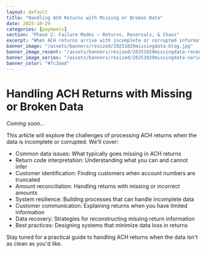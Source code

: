 ```yaml
---
layout: default
title: "Handling ACH Returns with Missing or Broken Data"
date: 2025-10-29
categories: [payments]
section: "Phase 2: Failure Modes — Returns, Reversals, & Chaos"
excerpt: "When ACH returns arrive with incomplete or corrupted information, your systems need to handle the uncertainty gracefully."
banner_image: "/assets/banners/resized/20251029missingdata-blog.jpg"
banner_image_recent: "/assets/banners/resized/20251029missingdata-recent.jpg"
banner_image_series: "/assets/banners/resized/20251029missingdata-series.jpg"
banner_color: "#7c3aed"
---
```


# Handling ACH Returns with Missing or Broken Data

*Coming soon...*

This article will explore the challenges of processing ACH returns when the data is incomplete or corrupted. We'll cover:

- Common data issues: What typically goes missing in ACH returns
- Return code interpretation: Understanding what you can and cannot infer
- Customer identification: Finding customers when account numbers are truncated
- Amount reconciliation: Handling returns with missing or incorrect amounts
- System resilience: Building processes that can handle incomplete data
- Customer communication: Explaining returns when you have limited information
- Data recovery: Strategies for reconstructing missing return information
- Best practices: Designing systems that minimize data loss in returns

Stay tuned for a practical guide to handling ACH returns when the data isn't as clean as you'd like.

